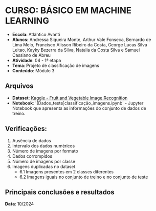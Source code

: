 # CURSO: **BÁSICO EM MACHINE LEARNING**

- **Escola**: Atlântico Avanti
- **Alunos**: Andressa Siqueira Monte, Arthur Vale Fonseca, Bernardo de Lima Melo, Francisco Alisson Ribeiro da Costa, George Lucas Silva Leitao, Kayky Bezerra da Silva, Natalia da Costa Silva e Samuel Cassiano de Abreu
- **Atividade**: 04 - 1ª etapa
- **Tema**: Projeto de classificação de imagens
- **Conteúdo**: Módulo 3

## Arquivos

- **Dataset**: [Kaggle - Fruit and Vegetable Image Recognition](https://www.kaggle.com/datasets/kritikseth/fruit-and-vegetable-image-recognition/data)
- **Notebook**: '[Dados_teste]classificação_imagens.ipynb' - Jupyter Notebook que apresenta as informações do conjunto de dados de treino.

## Verificações:

1. Ausência de dados
2. Intervalo dos dados numéricos
3. Número de imagens por formato
4. Dados corrompidos
5. Número de imagens por classe
6. Imagens duplicadas no dataset
   - 6.1 Imagens presentes em 2 classes diferentes
   - 6.2 Imagens iguais no conjunto de treino e no conjunto de teste

## Principais conclusões e resultados

**Data**: 10/2024

